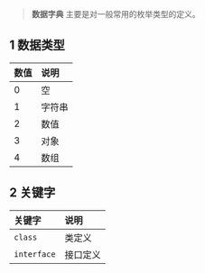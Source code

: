 
> **数据字典** 主要是对一般常用的枚举类型的定义。

## 1 数据类型
|数值|说明|
|:--|:--|
|0|空|
|1|字符串|
|2|数值|
|3|对象|
|4|数组|

## 2 关键字
|关键字|说明|
|:--|:--|
|`class`|类定义|
|`interface`|接口定义|
